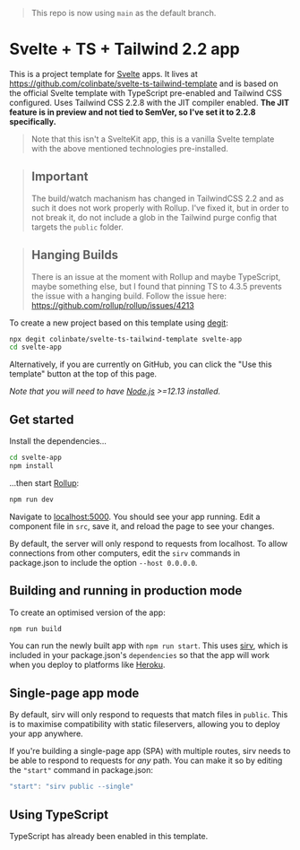 > This repo is now using `main` as the default branch.
# Svelte + TS + Tailwind 2.2 app

This is a project template for [Svelte](https://svelte.dev) apps. It lives at https://github.com/colinbate/svelte-ts-tailwind-template and is based on the official Svelte template with TypeScript pre-enabled and Tailwind CSS configured. Uses Tailwind CSS 2.2.8 with the JIT compiler enabled. **The JIT feature is in preview and not tied to SemVer, so I've set it to 2.2.8 specifically.**

> Note that this isn't a SvelteKit app, this is a vanilla Svelte template with the above mentioned technologies pre-installed.

> ## Important
> The build/watch machanism has changed in TailwindCSS 2.2 and as such it does not work properly with Rollup. I've fixed it, but in order to not break it, do not include a glob in the Tailwind purge config that targets the `public` folder.

> ## Hanging Builds
> There is an issue at the moment with Rollup and maybe TypeScript, maybe something else, but I found that pinning TS to 4.3.5 prevents the issue with a hanging build. Follow the issue here: https://github.com/rollup/rollup/issues/4213

To create a new project based on this template using [degit](https://github.com/Rich-Harris/degit):

```bash
npx degit colinbate/svelte-ts-tailwind-template svelte-app
cd svelte-app
```

Alternatively, if you are currently on GitHub, you can click the "Use this template" button at the top of this page.

*Note that you will need to have [Node.js](https://nodejs.org) >=12.13 installed.*

## Get started

Install the dependencies...

```bash
cd svelte-app
npm install
```

...then start [Rollup](https://rollupjs.org):

```bash
npm run dev
```

Navigate to [localhost:5000](http://localhost:5000). You should see your app running. Edit a component file in `src`, save it, and reload the page to see your changes.

By default, the server will only respond to requests from localhost. To allow connections from other computers, edit the `sirv` commands in package.json to include the option `--host 0.0.0.0`.


## Building and running in production mode

To create an optimised version of the app:

```bash
npm run build
```

You can run the newly built app with `npm run start`. This uses [sirv](https://github.com/lukeed/sirv), which is included in your package.json's `dependencies` so that the app will work when you deploy to platforms like [Heroku](https://heroku.com).


## Single-page app mode

By default, sirv will only respond to requests that match files in `public`. This is to maximise compatibility with static fileservers, allowing you to deploy your app anywhere.

If you're building a single-page app (SPA) with multiple routes, sirv needs to be able to respond to requests for *any* path. You can make it so by editing the `"start"` command in package.json:

```js
"start": "sirv public --single"
```

## Using TypeScript

TypeScript has already been enabled in this template.

